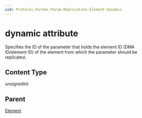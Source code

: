 ```yaml
---
uid: Protocol.Params.Param.Replication.Element-dynamic
---
```


# dynamic attribute

<!-- RN 19311 -->

Specifies the ID of the parameter that holds the element ID (DMA ID/element ID) of the element from which the parameter should be replicated.

## Content Type

unsignedInt

## Parent

[Element](xref:Protocol.Params.Param.Replication.Element)
